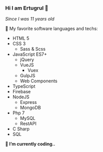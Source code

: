 ### Hi I am Ertugrul 👋

_Since I was 11 years old_

🚀 My favorite software languages and techs:
- HTML 5
- CSS 3
  - Sass & Scss
- JavaScript ES7+
  - jQuery
  - VueJS
    - Vuex
  - GulpJS
  - Web Components
- TypeScript
- Firebase
- NodeJS
  - Express
  - MongoDB
- Php 7
  - MySQL
  - RestAPI
- C Sharp
- SQL

__🔭 I’m currently coding..__
